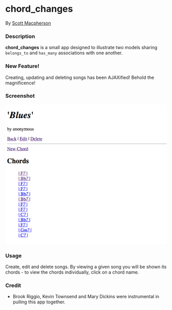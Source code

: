 # chord_changes
By [Scott Macpherson](https://github.com/scottmacphersonmusic)
### Description
**chord_changes** is a small app designed to illustrate two models sharing `belongs_to` and `has_many` associations with one another.
### New Feature!
Creating, updating and deleting songs has been AJAXified!  Behold the magnificence!
### Screenshot
![Song has_many Chords](app/assets/images/songs_have_chords.png)
### Usage
Create, edit and delete songs.  By viewing a given song you will be shown its chords - to view the chords individually, click on a chord name.
### Credit
- Brook Riggio, Kevin Townsend and Mary Dickins were instrumental in pulling this app together.
